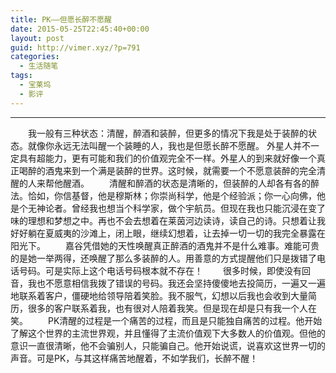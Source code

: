 ```yaml
---
title: PK——但愿长醉不愿醒
date: 2015-05-25T22:45:40+00:00
layout: post
guid: http://vimer.xyz/?p=791
categories:
  - 生活随笔
tags:
  - 宝莱坞
  - 影评
---
```


------

　　我一般有三种状态：清醒，醉酒和装醉，但更多的情况下我是处于装醉的状态。就像你永远无法叫醒一个装睡的人，我也是但愿长醉不愿醒。
外星人并不一定具有超能力，更有可能和我们的价值观完全不一样。外星人的到来就好像一个真正喝醉的酒鬼来到一个满是装醉的世界。这时候，就需要一个不愿意装醉的完全清醒的人来帮他醒酒。
　　清醒和醉酒的状态是清晰的，但装醉的人却各有各的醉法。恰如，你信基督，他是穆斯林；你崇尚科学，他是个经验派；你一心向佛，他是个无神论者。曾经我也想当个科学家，做个宇航员。但现在我也只能沉浸在变了味的理想和梦想之中。再也不会去想着在莱茵河边读诗，读自己的诗。只想着让我好好躺在夏威夷的沙滩上，闭上眼，继续幻想着，让去掉一切一切的我完全暴露在阳光下。
　　嘉谷凭借她的天性唤醒真正醉酒的酒鬼并不是什么难事。难能可贵的是她一举两得，还唤醒了那么多装醉的人。用善意的方式提醒他们只是拨错了电话号码。可是实际上这个电话号码根本就不存在！
　　很多时候，即使没有回音，我也不愿意相信我拨了错误的号码。我还会坚持傻傻地去投简历，一遍又一遍地联系着客户，僵硬地给领导陪着笑脸。我不服气，幻想以后我也会收到大量简历，很多的客户联系着我，也有很对人陪着我笑。但是现在却是只有我一个人在笑。
　　PK清醒的过程是一个痛苦的过程，而且是只能独自痛苦的过程。他开始了解这个世界的主流世界观，并且懂得了主流价值观下大多数人的价值观。但他的意识一直很清晰，他不会骗别人，只能骗自己。他开始说谎，说喜欢这世界一切的声音。可是PK，与其这样痛苦地醒着，不如学我们，长醉不醒！
